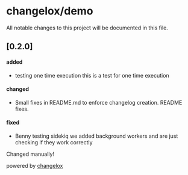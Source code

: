 # changelox/demo

All notable changes to this project will be documented in this file.

## [0.2.0]

#### added

-   testing one time execution
    this is a test for one time execution

#### changed

-   Small fixes in README.md to enforce changelog creation.
    README fixes.

#### fixed

-   Benny testing sidekiq
    we added background workers and are just checking if they work correctly



Changed manually!

powered by [changelox](https://changelox.com)

